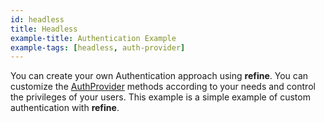 ```yaml
---
id: headless
title: Headless
example-title: Authentication Example
example-tags: [headless, auth-provider]
---
```


You can create your own Authentication approach using **refine**. You can customize the [AuthProvider](/docs/core/providers/auth-provider/index) methods according to your needs and control the privileges of your users. This example is a simple example of custom authentication with **refine**.

<CodeSandboxExample path="auth-headless" />
